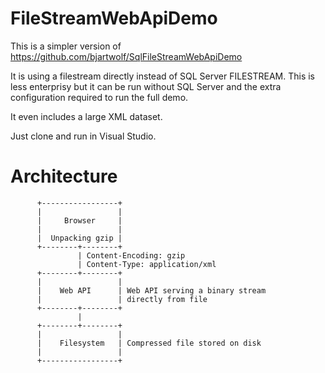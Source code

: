FileStreamWebApiDemo
====================

This is a simpler version of 
https://github.com/bjartwolf/SqlFileStreamWebApiDemo

It is using a filestream directly instead of SQL Server FILESTREAM.
This is less enterprisy but it can be run without SQL Server and the extra configuration required to run the full demo.

It even includes a large XML dataset.

Just clone and run in Visual Studio.

# Architecture


          +-----------------+
          |                 |
          |     Browser     |
          |                 |
          |  Unpacking gzip |
          +--------+--------+
                   | Content-Encoding: gzip
                   | Content-Type: application/xml
          +--------+--------+
          |                 |
          |    Web API      | Web API serving a binary stream
          |                 | directly from file
          +--------+--------+ 
                   |
          +--------+--------+
          |                 |
          |    Filesystem   | Compressed file stored on disk 
          |                 | 
          +-----------------+
